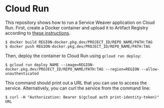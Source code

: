 # Cloud Run

This repository shows how to run a Service Weaver application on Cloud Run.
First, create a Docker container and upload it to Artifact Registry according to
[these instructions](https://cloud.google.com/run/docs/building/containers).

```shell
$ docker build REGION-docker.pkg.dev/PROJECT_ID/REPO_NAME/PATH:TAG
$ docker push REGION-docker.pkg.dev/PROJECT_ID/REPO_NAME/PATH:TAG
```

Then, deploy the container to Cloud Run using `gcloud run deploy`:

```shell
$ gcloud run deploy NAME --image=REGION-docker.pkg.dev/PROJECT_ID/REPO_NAME/PATH:TAG --region=REGION --allow-unauthenticated
```

This command should print out a URL that you can use to access the service.
Alternatively, you can curl the service from the command line:

```shell
$ curl -H "Authorization: Bearer $(gcloud auth print-identity-token)" URL
```

